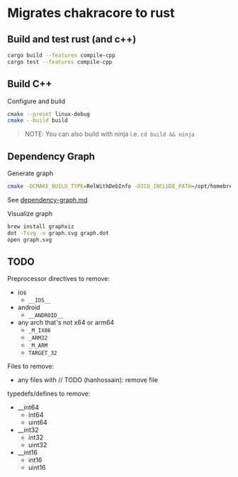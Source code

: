 # Migrates chakracore to rust

## Build and test rust (and c++)

```sh
cargo build --features compile-cpp
cargo test --features compile-cpp
```

## Build C++

Configure and build

```sh
cmake --preset linux-debug
cmake --build build
```

> NOTE: You can also build with ninja i.e. `cd build && ninja`

## Dependency Graph

Generate graph

```sh
cmake -DCMAKE_BUILD_TYPE=RelWithDebInfo -DICU_INCLUDE_PATH=/opt/homebrew/opt/icu4c/include -DDISABLE_JIT=ON -GNinja -DCMAKE_CXX_COMPILER=clang++ -DCMAKE_C_COMPILER=clang --graphviz=graph.dot ..
```

See [dependency-graph.md](./dependency-graph.md)

Visualize graph

```sh
brew install graphviz
dot -Tsvg -o graph.svg graph.dot
open graph.svg
```

## TODO

Preprocessor directives to remove:
- ios
  - `__IOS__`
- android
  - `__ANDROID__`
- any arch that's not x64 or arm64
  - `_M_IX86`
  - `_ARM32`
  - `_M_ARM`
  - `TARGET_32`

Files to remove:
- any files with // TODO (hanhossain): remove file

typedefs/defines to remove:
- __int64
  - int64
  - uint64
- __int32
  - int32
  - uint32
- __int16
  - int16
  - uint16
